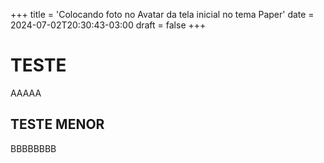 +++
title = 'Colocando foto no Avatar da tela inicial no tema Paper'
date = 2024-07-02T20:30:43-03:00
draft = false
+++

# TESTE 

AAAAA


## TESTE MENOR


BBBBBBBB